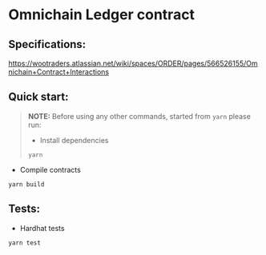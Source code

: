 # Omnichain Ledger contract

## Specifications:

https://wootraders.atlassian.net/wiki/spaces/ORDER/pages/566526155/Omnichain+Contract+Interactions

## Quick start:

> **NOTE:** Before using any other commands, started from `yarn` please run:
>
> - Install dependencies
>
> ```shell
> yarn
> ```

- Compile contracts

```shell
yarn build
```

## Tests:

- Hardhat tests

```shell
yarn test
```
